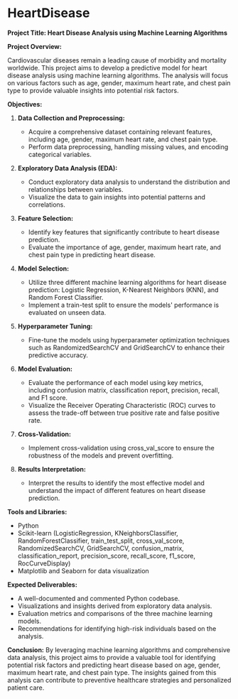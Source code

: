 # HeartDisease
**Project Title: Heart Disease Analysis using Machine Learning Algorithms**

**Project Overview:**

Cardiovascular diseases remain a leading cause of morbidity and mortality worldwide. This project aims to develop a predictive model for heart disease analysis using machine learning algorithms. The analysis will focus on various factors such as age, gender, maximum heart rate, and chest pain type to provide valuable insights into potential risk factors.

**Objectives:**

1. **Data Collection and Preprocessing:**
   - Acquire a comprehensive dataset containing relevant features, including age, gender, maximum heart rate, and chest pain type.
   - Perform data preprocessing, handling missing values, and encoding categorical variables.

2. **Exploratory Data Analysis (EDA):**
   - Conduct exploratory data analysis to understand the distribution and relationships between variables.
   - Visualize the data to gain insights into potential patterns and correlations.

3. **Feature Selection:**
   - Identify key features that significantly contribute to heart disease prediction.
   - Evaluate the importance of age, gender, maximum heart rate, and chest pain type in predicting heart disease.

4. **Model Selection:**
   - Utilize three different machine learning algorithms for heart disease prediction: Logistic Regression, K-Nearest Neighbors (KNN), and Random Forest Classifier.
   - Implement a train-test split to ensure the models' performance is evaluated on unseen data.

5. **Hyperparameter Tuning:**
   - Fine-tune the models using hyperparameter optimization techniques such as RandomizedSearchCV and GridSearchCV to enhance their predictive accuracy.

6. **Model Evaluation:**
   - Evaluate the performance of each model using key metrics, including confusion matrix, classification report, precision, recall, and F1 score.
   - Visualize the Receiver Operating Characteristic (ROC) curves to assess the trade-off between true positive rate and false positive rate.

7. **Cross-Validation:**
   - Implement cross-validation using cross_val_score to ensure the robustness of the models and prevent overfitting.

8. **Results Interpretation:**
   - Interpret the results to identify the most effective model and understand the impact of different features on heart disease prediction.

**Tools and Libraries:**
- Python
- Scikit-learn (LogisticRegression, KNeighborsClassifier, RandomForestClassifier, train_test_split, cross_val_score, RandomizedSearchCV, GridSearchCV, confusion_matrix, classification_report, precision_score, recall_score, f1_score, RocCurveDisplay)
- Matplotlib and Seaborn for data visualization

**Expected Deliverables:**
- A well-documented and commented Python codebase.
- Visualizations and insights derived from exploratory data analysis.
- Evaluation metrics and comparisons of the three machine learning models.
- Recommendations for identifying high-risk individuals based on the analysis.

**Conclusion:**
By leveraging machine learning algorithms and comprehensive data analysis, this project aims to provide a valuable tool for identifying potential risk factors and predicting heart disease based on age, gender, maximum heart rate, and chest pain type. The insights gained from this analysis can contribute to preventive healthcare strategies and personalized patient care.
